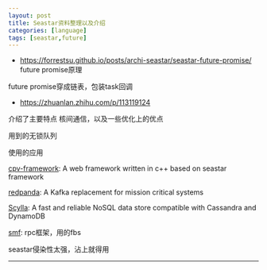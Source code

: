 ```yaml
---
layout: post
title: Seastar资料整理以及介绍
categories: [language]
tags: [seastar,future]
---
```



- https://forrestsu.github.io/posts/archi-seastar/seastar-future-promise/ future promise原理

future promise穿成链表，包装task回调

- https://zhuanlan.zhihu.com/p/113119124

介绍了主要特点 核间通信，以及一些优化上的优点

用到的无锁队列



使用的应用

[cpv-framework](https://github.com/cpv-project/cpv-framework): A web framework written in c++ based on seastar framework

[redpanda](https://vectorized.io/): A Kafka replacement for mission critical systems

[Scylla](https://github.com/scylladb/scylla): A fast and reliable NoSQL data store compatible with Cassandra and DynamoDB

[smf](https://github.com/smfrpc/smf):  rpc框架，用的fbs



seastar侵染性太强，沾上就得用


---

